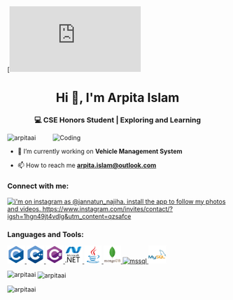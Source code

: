 [![MasterHead](https://www.freepik.com/free-photo/glasses-lie-laptop-reflecting-light-from-screen-dark_174143190.htm#fromView=keyword&page=1&position=9&uuid=a7b6982c-463e-49bd-8aa1-7900be891d82&query=Github+Cover)

<h1 align="center">Hi 👋, I'm Arpita Islam</h1>
<h3 align="center">💻 CSE Honors Student | Exploring and Learning</h3>
<img align="right" alt="Coding" width="400" src="https://miro.medium.com/v2/resize:fit:1400/1*qdAW1TjCN57h1lbuuzvchg.gif">

<p align="left"> <img src="https://komarev.com/ghpvc/?username=arpitaai&label=Profile%20views&color=0e75b6&style=flat" alt="arpitaai" /> </p>

- 🔭 I’m currently working on **Vehicle Management System**

- 📫 How to reach me **arpita.islam@outlook.com**

<h3 align="left">Connect with me:</h3>
<p align="left">
<a href="https://instagram.com/i'm on instagram as @jannatun_najiha. install the app to follow my photos and videos. https://www.instagram.com/invites/contact/?igsh=1hgn49jt4vdlg&utm_content=qzsafce" target="blank"><img align="center" src="https://raw.githubusercontent.com/rahuldkjain/github-profile-readme-generator/master/src/images/icons/Social/instagram.svg" alt="i'm on instagram as @jannatun_najiha. install the app to follow my photos and videos. https://www.instagram.com/invites/contact/?igsh=1hgn49jt4vdlg&utm_content=qzsafce" height="30" width="40" /></a>
</p>

<h3 align="left">Languages and Tools:</h3>
<p align="left"> <a href="https://www.cprogramming.com/" target="_blank" rel="noreferrer"> <img src="https://raw.githubusercontent.com/devicons/devicon/master/icons/c/c-original.svg" alt="c" width="40" height="40"/> </a> <a href="https://www.w3schools.com/cpp/" target="_blank" rel="noreferrer"> <img src="https://raw.githubusercontent.com/devicons/devicon/master/icons/cplusplus/cplusplus-original.svg" alt="cplusplus" width="40" height="40"/> </a> <a href="https://www.w3schools.com/cs/" target="_blank" rel="noreferrer"> <img src="https://raw.githubusercontent.com/devicons/devicon/master/icons/csharp/csharp-original.svg" alt="csharp" width="40" height="40"/> </a> <a href="https://dotnet.microsoft.com/" target="_blank" rel="noreferrer"> <img src="https://raw.githubusercontent.com/devicons/devicon/master/icons/dot-net/dot-net-original-wordmark.svg" alt="dotnet" width="40" height="40"/> </a> <a href="https://www.java.com" target="_blank" rel="noreferrer"> <img src="https://raw.githubusercontent.com/devicons/devicon/master/icons/java/java-original.svg" alt="java" width="40" height="40"/> </a> <a href="https://www.mongodb.com/" target="_blank" rel="noreferrer"> <img src="https://raw.githubusercontent.com/devicons/devicon/master/icons/mongodb/mongodb-original-wordmark.svg" alt="mongodb" width="40" height="40"/> </a> <a href="https://www.microsoft.com/en-us/sql-server" target="_blank" rel="noreferrer"> <img src="https://www.svgrepo.com/show/303229/microsoft-sql-server-logo.svg" alt="mssql" width="40" height="40"/> </a> <a href="https://www.mysql.com/" target="_blank" rel="noreferrer"> <img src="https://raw.githubusercontent.com/devicons/devicon/master/icons/mysql/mysql-original-wordmark.svg" alt="mysql" width="40" height="40"/> </a> </p>

<p><img align="left" src="https://github-readme-stats.vercel.app/api/top-langs?username=arpitaai&show_icons=true&locale=en&layout=compact" alt="arpitaai" /></p>

<p>&nbsp;<img align="center" src="https://github-readme-stats.vercel.app/api?username=arpitaai&show_icons=true&locale=en" alt="arpitaai" /></p>

<p><img align="center" src="https://github-readme-streak-stats.herokuapp.com/?user=arpitaai&" alt="arpitaai" /></p>

